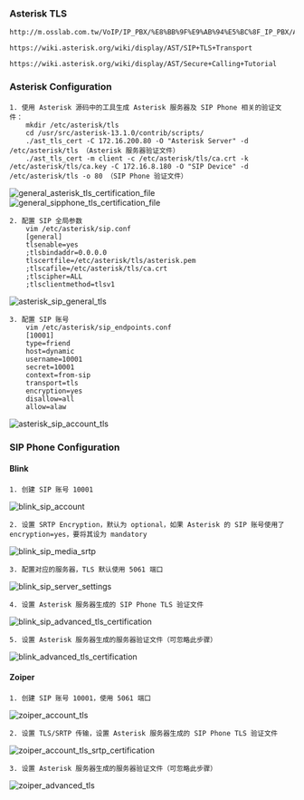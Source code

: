 ### Asterisk TLS

	http://m.osslab.com.tw/VoIP/IP_PBX/%E8%BB%9F%E9%AB%94%E5%BC%8F_IP_PBX/Asterisk/Tips/%E8%A8%AD%E7%BD%AE_Asterisk_%E7%9A%84%E5%AE%89%E5%85%A8%E6%80%A7_(security)/Configuring_Asterisk_with_TLS_enabled
	
	https://wiki.asterisk.org/wiki/display/AST/SIP+TLS+Transport
	
	https://wiki.asterisk.org/wiki/display/AST/Secure+Calling+Tutorial
	

### Asterisk Configuration

	1. 使用 Asterisk 源码中的工具生成 Asterisk 服务器及 SIP Phone 相关的验证文件：
		mkdir /etc/asterisk/tls
		cd /usr/src/asterisk-13.1.0/contrib/scripts/
		./ast_tls_cert -C 172.16.200.80 -O "Asterisk Server" -d /etc/asterisk/tls （Asterisk 服务器验证文件）
		./ast_tls_cert -m client -c /etc/asterisk/tls/ca.crt -k /etc/asterisk/tls/ca.key -C 172.16.8.180 -O "SIP Device" -d /etc/asterisk/tls -o 80 （SIP Phone 验证文件）

![general_asterisk_tls_certification_file](images/general_asterisk_tls_certification_file.png)
![general_sipphone_tls_certification_file](images/general_sipphone_tls_certification_file.png)

	2. 配置 SIP 全局参数
		vim /etc/asterisk/sip.conf
		[general]
		tlsenable=yes
		;tlsbindaddr=0.0.0.0
		tlscertfile=/etc/asterisk/tls/asterisk.pem
		;tlscafile=/etc/asterisk/tls/ca.crt
		;tlscipher=ALL
		;tlsclientmethod=tlsv1

![asterisk_sip_general_tls](images/asterisk_sip_general_tls.png)

	3. 配置 SIP 账号
		vim /etc/asterisk/sip_endpoints.conf
		[10001]
		type=friend
		host=dynamic
		username=10001
		secret=10001
		context=from-sip
		transport=tls
		encryption=yes
		disallow=all
		allow=alaw

![asterisk_sip_account_tls](images/asterisk_sip_account_tls.png)

### SIP Phone Configuration

#### Blink

	1. 创建 SIP 账号 10001

![blink_sip_account](images/blink_sip_account.png)

	2. 设置 SRTP Encryption，默认为 optional，如果 Asterisk 的 SIP 账号使用了 encryption=yes，要将其设为 mandatory

![blink_sip_media_srtp](images/blink_sip_media_srtp.png)

	3. 配置对应的服务器，TLS 默认使用 5061 端口
	
![blink_sip_server_settings](images/blink_sip_server_settings.png)

	4. 设置 Asterisk 服务器生成的 SIP Phone TLS 验证文件

![blink_sip_advanced_tls_certification](images/blink_sip_advanced_tls_certification.png)

	5. 设置 Asterisk 服务器生成的服务器验证文件（可忽略此步骤）

![blink_advanced_tls_certification](images/blink_advanced_tls_certification.png)

#### Zoiper

	1. 创建 SIP 账号 10001，使用 5061 端口

![zoiper_account_tls](images/zoiper_account_tls.png)

	2. 设置 TLS/SRTP 传输，设置 Asterisk 服务器生成的 SIP Phone TLS 验证文件

![zoiper_account_tls_srtp_certification](images/zoiper_account_tls_srtp_certification.png)

	3. 设置 Asterisk 服务器生成的服务器验证文件（可忽略此步骤）

![zoiper_advanced_tls](images/zoiper_advanced_tls.png)
